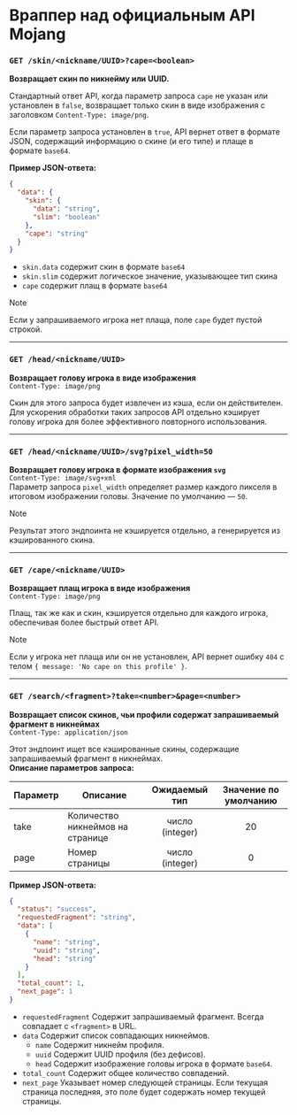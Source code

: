 # Враппер над официальным API Mojang

### `GET /skin/<nickname/UUID>?cape=<boolean>`  
**Возвращает скин по никнейму или UUID.**

Стандартный ответ API, когда параметр запроса `cape` не указан или установлен в `false`, возвращает только скин в виде изображения с заголовком `Content-Type: image/png`.

Если параметр запроса установлен в `true`, API вернет ответ в формате JSON, содержащий информацию о скине (и его типе) и плаще в формате `base64`.

**Пример JSON-ответа:**  
```json
{
  "data": {
    "skin": {
      "data": "string",
      "slim": "boolean"
    },
    "cape": "string"
  }
}
```

- `skin.data` содержит скин в формате `base64`  
- `skin.slim` содержит логическое значение, указывающее тип скина  
- `cape` содержит плащ в формате `base64`  

> [!NOTE]  
> Если у запрашиваемого игрока нет плаща, поле `cape` будет пустой строкой.

---

### `GET /head/<nickname/UUID>`  
**Возвращает голову игрока в виде изображения**  
`Content-Type: image/png`

Скин для этого запроса будет извлечен из кэша, если он действителен. Для ускорения обработки таких запросов API отдельно кэширует голову игрока для более эффективного повторного использования.

---

### `GET /head/<nickname/UUID>/svg?pixel_width=50`  
**Возвращает голову игрока в формате изображения `svg`**  
`Content-Type: image/svg+xml`  
Параметр запроса `pixel_width` определяет размер каждого пикселя в итоговом изображении головы. Значение по умолчанию — `50`.

> [!NOTE]  
> Результат этого эндпоинта не кэшируется отдельно, а генерируется из кэшированного скина.

---

### `GET /cape/<nickname/UUID>`  
**Возвращает плащ игрока в виде изображения**  
`Content-Type: image/png`

Плащ, так же как и скин, кэшируется отдельно для каждого игрока, обеспечивая более быстрый ответ API.

> [!NOTE]  
> Если у игрока нет плаща или он не установлен, API вернет ошибку `404` с телом `{ message: 'No cape on this profile' }`.

---

### `GET /search/<fragment>?take=<number>&page=<number>`  
**Возвращает список скинов, чьи профили содержат запрашиваемый фрагмент в никнеймах**  
`Content-Type: application/json`

Этот эндпоинт ищет все кэшированные скины, содержащие запрашиваемый фрагмент в никнеймах.  
**Описание параметров запроса:**

| Параметр | Описание                         |  Ожидаемый тип  | Значение по умолчанию |
| -------- | -------------------------------- | :-------------: | :-------------------: |
| take     | Количество никнеймов на странице | число (integer) |          20           |
| page     | Номер страницы                   | число (integer) |           0           |

**Пример JSON-ответа:**  
```json
{
  "status": "success",
  "requestedFragment": "string",
  "data": [
    {
      "name": "string",
      "uuid": "string",
      "head": "string"
    }
  ],
  "total_count": 1,
  "next_page": 1
}
```

- `requestedFragment` Содержит запрашиваемый фрагмент. Всегда совпадает с `<fragment>` в URL.
- `data` Содержит список совпадающих никнеймов.
  - `name` Содержит никнейм профиля.
  - `uuid` Содержит UUID профиля (без дефисов).
  - `head` Содержит изображение головы игрока в формате `base64`.
- `total_count` Содержит общее количество совпадений.
- `next_page` Указывает номер следующей страницы. Если текущая страница последняя, это поле будет содержать номер текущей страницы.